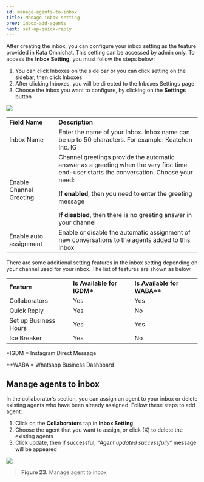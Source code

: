 ```yaml
---
id: manage-agents-to-inbox
title: Manage inbox setting
prev: inbox-add-agents
next: set-up-quick-reply
---
```


After creating the inbox, you can configure your inbox setting as the feature provided in Kata Omnichat. This setting can be accessed by admin only. To access the **Inbox Setting,** you must follow the steps below:

1. You can click Inboxes on the side bar or you can click setting on the sidebar, then click Inboxes
2. After clicking Inboxes, you will be directed to the Inboxes Settings page
3. Choose the inbox you want to configure, by clicking on the **Settings** button

![](https://lh4.googleusercontent.com/mWD3Aok9YhtqUUAEtQ_t964wygiOF38IKchBSGcWn1wQB2hxPKR4oghMf0zY6fjvyI5EitZVLqyNicPztoFxufI2ZuWEOGgKffdLue3QXk7UmmMDyWSS18L6WMu-LhkYSeYC1WAz)

<table>
  <tr>
   <td><strong>Field Name</strong>
   </td>
   <td><strong>Description</strong>
   </td>
  </tr>
  <tr>
   <td>Inbox Name
   </td>
   <td>Enter the name of your Inbox. Inbox name can be up to 50 characters. For example: Keatchen Inc. IG
   </td>
  </tr>
  <tr>
   <td>Enable Channel Greeting
   </td>
   <td>Channel greetings provide the automatic answer as a greeting when the very first time end-user starts the conversation. Choose your need:
<p>
<strong>If enabled</strong>, then you need to enter the greeting message
</p>
<strong>If disabled</strong>, then there is no greeting answer in your channel
   </td>
  </tr>
  <tr>
   <td>Enable auto assignment
   </td>
   <td>Enable or disable the automatic assignment of new conversations to the agents added to this inbox
   </td>
  </tr>
</table>

There are some additional setting features in the inbox setting depending on your channel used for your inbox. The list of features are shown as below.

<table>
  <tr>
   <td><strong>Feature</strong>
   </td>
   <td><strong>Is Available for IGDM*</strong>
   </td>
   <td><strong>Is Available for WABA**</strong>
   </td>
  </tr>
  <tr>
   <td>Collaborators
   </td>
   <td>Yes
   </td>
   <td>Yes
   </td>
  </tr>
  <tr>
   <td>Quick Reply
   </td>
   <td>Yes
   </td>
   <td>No
   </td>
  </tr>
  <tr>
   <td>Set up Business Hours
   </td>
   <td>Yes
   </td>
   <td>Yes
   </td>
  </tr>
  <tr>
   <td>Ice Breaker
   </td>
   <td>Yes
   </td>
   <td>No
   </td>
  </tr>
</table>

\*IGDM = Instagram Direct Message

\*\*WABA = Whatsapp Business Dashboard

## Manage agents to inbox

In the collaborator’s section, you can assign an agent to your inbox or delete existing agents who have been already assigned. Follow these steps to add agent:

1. Click on the **Collaborators** tap in **Inbox Setting**
2. Choose the agent that you want to assign, or click (X) to delete the existing agents
3. Click update, then if successful, “_Agent updated successfully_” message will be appeared

![](https://lh6.googleusercontent.com/Yasb6XrM0Q8pXBpYzB2dQdzvaUucTFmez8euG8MqKnEqkjajxUF-B8pJyw3cGf_Q6OhxsC053mfNwmos-svwtcwDIjcjPOxDSQ9m6dTZAyVAm1dZbWARSMSnJXgvBbOwjRonlwrs)

> **Figure 23.** Manage agent to inbox
